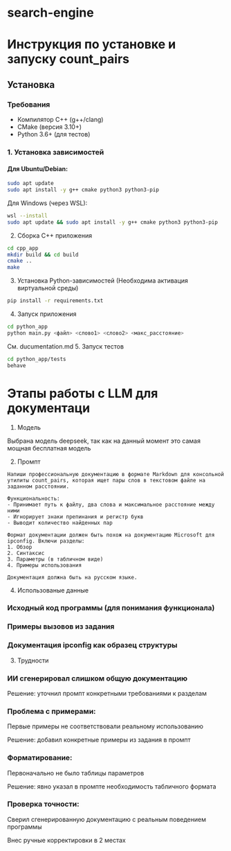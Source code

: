 # search-engine

# Инструкция по установке и запуску count_pairs

## Установка

### Требования
- Компилятор C++ (g++/clang)
- CMake (версия 3.10+)
- Python 3.6+ (для тестов)

### 1. Установка зависимостей

#### Для Ubuntu/Debian:
```bash
sudo apt update
sudo apt install -y g++ cmake python3 python3-pip
```
Для Windows (через WSL):
```bash
wsl --install
sudo apt update && sudo apt install -y g++ cmake python3 python3-pip
```
2. Сборка C++ приложения
```bash
cd cpp_app
mkdir build && cd build
cmake ..
make
```
3. Установка Python-зависимостей (Необходима активация виртуальной среды)
```bash
pip install -r requirements.txt
```
4.  Запуск приложения 
```bash
cd python_app
python main.py <файл> <слово1> <слово2> <макс_расстояние> 
```
См. ducumentation.md
5. Запуск тестов
```bash 
cd python_app/tests
behave
```

# Этапы работы с LLM для документаци

1.  Модель

Выбрана модель deepseek, так как на данный момент это самая мощная бесплатная модель

2.  Промпт

```text
Напиши профессиональную документацию в формате Markdown для консольной утилиты count_pairs, которая ищет пары слов в текстовом файле на заданном расстоянии. 

Функциональность:
- Принимает путь к файлу, два слова и максимальное расстояние между ними
- Игнорирует знаки препинания и регистр букв
- Выводит количество найденных пар

Формат документации должен быть похож на документацию Microsoft для ipconfig. Включи разделы:
1. Обзор
2. Синтаксис
3. Параметры (в табличном виде)
4. Примеры использования

Документация должна быть на русском языке.
```

4.  Использованые данные 

### Исходный код программы (для понимания функционала)

### Примеры вызовов из задания

### Документация ipconfig как образец структуры

3.  Трудности

### ИИ сгенерировал слишком общую документацию

Решение: уточнил промпт конкретными требованиями к разделам

### Проблема с примерами:

Первые примеры не соответствовали реальному использованию

Решение: добавил конкретные примеры из задания в промпт

### Форматирование:

Первоначально не было таблицы параметров

Решение: явно указал в промпте необходимость табличного формата

### Проверка точности:

Сверил сгенерированную документацию с реальным поведением программы

Внес ручные корректировки в 2 местах
